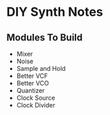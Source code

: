 # DIY Synth Notes

## Modules To Build

- Mixer
- Noise
- Sample and Hold
- Better VCF
- Better VCO
- Quantizer
- Clock Source
- Clock Divider
